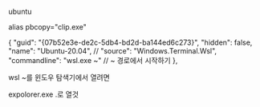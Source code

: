 ubuntu

alias pbcopy="clip.exe"


  {
                "guid": "{07b52e3e-de2c-5db4-bd2d-ba144ed6c273}",
                "hidden": false,
                "name": "Ubuntu-20.04",
                // "source": "Windows.Terminal.Wsl",
                "commandline": "wsl.exe ~" // ~ 경로에서 시작하기
            },


wsl ~를 윈도우 탐색기에서 열려면

expolorer.exe .로 열것

